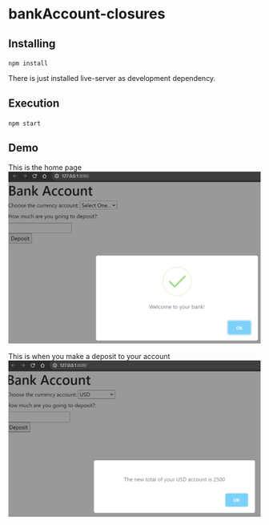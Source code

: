# bankAccount-closures

## Installing

`npm install`

There is just installed live-server as development dependency. 

## Execution

`npm start`

## Demo

This is the home page
![](/home.png)

This is when you make a deposit to your account
![](/deposit.png)